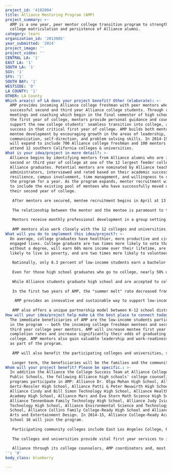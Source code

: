 ```yaml
---
project_id: '4102004'
title: Alliance Mentoring Program (AMP)
project_summary: >-
  AMP is a one year, peer mentor college transition program to strengthen
  college matriculation and persistence of Alliance alumni.
category: learn
organization_id: '2013005'
year_submitted: '2014'
project_image: ''
project_video: ''
CENTRAL LA: '1'
EAST LA: '1'
SOUTH LA: '1'
SGV: '1'
SFV: '1'
SOUTH BAY: '1'
WESTSIDE: '0'
LA COUNTY: '1'
OTHER: LA County
Which area(s) of LA does your project benefit? Other (elaborate): >-
  AMP provides incoming Alliance college freshman with peer mentors who are
  successful second and third year Alliance college students. Through regular
  meetings and coaching which begin in the final semester of high school through
  the first year of college, mentors provide personal guidance and counseling to
  support the new college students' seamless transition into college, as well as
  success in that critical first year of college. AMP builds both mentor and
  mentee development by encouraging growth in the areas of leadership,
  communication, self-direction, and problem solving skills. In 2014-15, AMP
  will expand to include 700 Alliance college freshman and 100 mentors who
  attend 12 southern California colleges & universities.
What is your idea/project in more detail?: >-
  Alliance begins by identifying mentors from Alliance alumni who are in their
  second or third year of college at one of the 12 largest feeder colleges for
  Alliance graduates. Potential mentors are nominated by Alliance teachers and
  administrators, interviewed and rated based on their academic success,
  resilience, campus involvement, time management, and willingness to commit to
  the program for a year. As the program expands, mentor recruitment will expand
  to include the existing pool of mentees who have successfully moved on to
  their second year of college. 
   
   After mentors are secured, mentee recruitment begins in April at 13 participating Alliance high schools. All Alliance students attending the targeted post-secondary institutions are eligible to participate and are highly encouraged to do so via an introductory program presentation that occurs during the school day at participating high school sites. Potential mentees provide personal and academic information that assists in developing the most productive mentor/mentee pairings. 
   
   The relationship between the mentor and the mentee is paramount to the success of the program. Mentees are placed in groups led by a mentor using information gathered during the recruitment process. After the group placements are completed, all AMP participants (mentors and mentees) meet at the high school site, prior to high school graduation. The purpose of these kick-off events is to enhance the bond between mentors and mentees and between mentees themselves. Mentors meet with their mentees formally four times throughout the school year to discuss specific topics related to the mentees integration into college life. Additionally, mentors and mentees are encouraged and often meet more frequently and informally throughout the year. 
   
   Mentors receive monthly professional development in a group setting to encourage collaboration and learning among mentors. Curriculum for the mentors is research-based and includes such topics as professional communication, data tracking, time management, leadership training, and problem solving skills. Additionally, professional development sessions include self-reflection, sharing of best practices, providing relevant feedback on AMP, and celebrating successes. 
   
   AMP mentors also work closely with the 12 colleges and universities, ensuring mentees are successfully integrated into existing university-based programs for first year and first generation college students.
What will you do to implement this idea/project?: >-
  On average, college graduates have healthier, more productive and civically
  engaged lives. College graduate are two times more likely to vote than those
  without a degree, will earn 66% more income over their lifetime, are 67% less
  likely to live in poverty, and are two times more likely to volunteer. 
   
   Nationally, only 8.3 percent of low-income students earn a bachelor’s degree by their mid-20s. In Los Angeles Unified School District where 77% of students live in households so poor that they qualify for the federal Free and Reduced Lunch program, the importance of increasing college going and graduation rates are important for the long-term health of the economic, civic and cultural life of Los Angeles and for all its students. 
   
   Even for those high school graduates who go to college, nearly 50% do not graduate within 5 years. Research demonstrates that the majority of college dropouts happen in the first year with more than 30% of college freshmen quitting by the end of their freshman year. For low-income, first generation college students, this first year dropout rate is even more pronounced. As striking, anywhere from 10-40% of students experience "summer melt", the phenomenon in which students are accepted to college, but never actually attend college. Again, low-income and first generation students experience “summer melt” at far higher rates. 
   
   While Alliance students graduate high school and are accepted to college at rates significantly higher than their peers in LAUSD and the state, first year college persistence rates for our alumni mirror national trends. For each graduating class, 65% to 70% of students persist through the first year of college into the second. 
   
   In the first two years of AMP, the "summer melt" rate decreased from 22% to 15% and first year persistence rates increased from 85% to 90%. 
   
    AMP provides an innovative and sustainable way to support low-income students in their transition into and through that first critical year of college, significantly increasing their likelihood of post-secondary degree attainment and as a result a healthier, more productive and civically engaged life. 
   
   AMP also offers a unique partnership model between K-12 school districts and post-secondary institutions to support the seamless and successful transition into and through the first year of college.
How will your idea/project help make LA the best place to connect today? In LA2050?: >-
  The immediate beneficiaries of AMP are the low-income students participating
  in the program -- both the incoming college freshman mentees and second and
  third year college peer mentors. AMP will increase mentee first year college
  completion rates and increase significantly their odds of graduating from
  college. AMP mentors also gain valuable leadership and work-readiness skills
  as part of the program. 
   
   AMP will also benefit the participating colleges and universities, strengthening the first year programming and persistence rates for its students. AMP students provide a systematic feedback and evaluation loop to inform universities about the efficacy of their first year and first generation programs. 
   
   Longer term, the beneficiaries will be the families and the communities of the AMP students. A college education changes more than just the life of a student, it has the power to change an entire community. Those with a college degree are more likely to be active in their neighborhoods by volunteering and voting in local elections. Most importantly, college graduates serve as role models for their families, friends and neighbors, inspiring them to follow in their footsteps.
Whom will your project benefit? Please be specific.: >-
  In addition the Alliance the College Success Team at Alliance College-Ready
  Public Schools, the following Alliance high schools' college counseling
  programs participate in AMP: Alliance Dr. Olga Mohan High School, Alliance
  Gertz-Ressler High School, Alliance Patti & Peter Neuwirth High School,
  Alliance Cindy and Bill Simon Technology High School, Alliance Health Services
  Academy High School, Alliance Marc and Eva Stern Math Science High School,
  Alliance Tennenbaum Family Technology High School, Alliance Judy Ivie Burton
  Technology High School, Alliance Environmental Science and Technology High
  School, Alliance Collins Family College-Ready High School and Alliance Media
  Arts and Entertainment Design. In 2014-15, Alliance College-Ready Academy High
  School 16 will join the program. 
   
   Participating community colleges include East Los Angeles College, Pasadena City College, El Camino College, Santa Monica College, and Los Angeles City College. Participating four year universities include Cal State Los Angeles, Cal State Dominguez Hills, Cal State Northridge, Cal Poly Pomona, UCLA, UC Riverside, and UC Irvine. 
   
   The colleges and universities provide vital first year services to incoming freshman, including academic preparedness resources (via tutoring services, counseling, workshops and school orientation programs) and financial hardship resources (via financial aid, financial counseling, and work study). Additionally, several participating colleges visit Alliance high school campuses to educate and enroll incoming Alliance freshman in first year, university-based support programs and placement exams. Others have hosted orientation days specifically for Alliance alumni and incoming Alliance freshman, including discussion of the peer mentoring program. 
   
   Alliance through its college counselors, AMP coordinators and, most importantly, AMP mentors provide the necessary social and cultural capital to leverage the resources provided by the colleges and universities. Alliance mentors serve as extended outreach for college and university first-year completion programs.
'': '0'
body_class: blueberry

---
```

